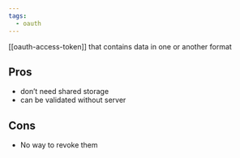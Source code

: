 ```yaml
---
tags:
  - oauth
---
```

[[oauth-access-token]] that contains data in one or another format

## Pros
-   don’t need shared storage
-   can be validated without server

## Cons
- No way to revoke them
